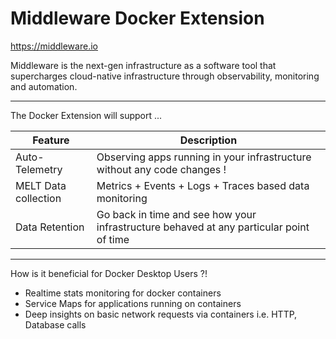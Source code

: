 # Middleware Docker Extension

https://middleware.io

Middleware is the next-gen infrastructure as a software tool that supercharges cloud-native infrastructure through observability, monitoring and automation.

------------

The Docker Extension will support ...

| Feature        |  Description          |
| ------------        | ------------           |
| Auto-Telemetry | Observing apps running in your infrastructure without any code changes !
| MELT Data collection | Metrics + Events + Logs + Traces based data monitoring
| Data Retention | Go back in time and see how your infrastructure behaved at any particular point of time

--------------

How is it beneficial for Docker Desktop Users ?!
* Realtime stats monitoring for docker containers
* Service Maps for applications running on containers
* Deep insights on basic network requests via containers i.e. HTTP, Database calls  


